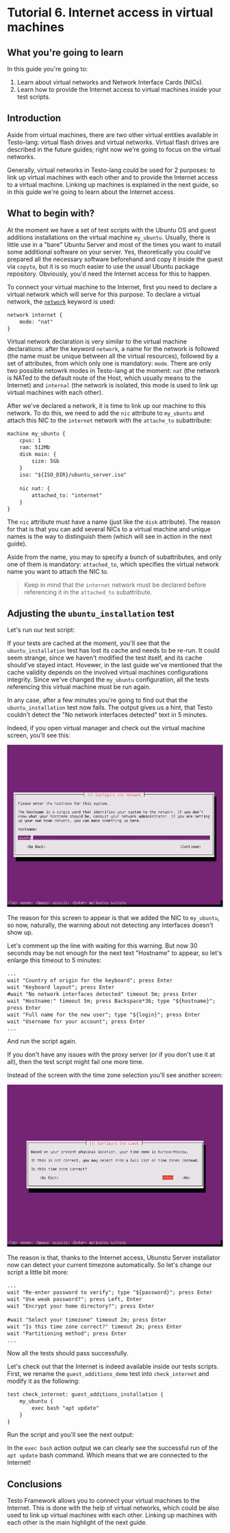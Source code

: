 # Tutorial 6. Internet access in virtual machines

## What you're going to learn

In this guide you're going to:

1. Learn about virtual networks and Network Interface Cards (NICs).
2. Learn how to provide the Internet access to virtual machines inside your test scripts.

## Introduction

Aside from virtual machines, there are two other virtual entities available in Testo-lang: virtual flash drives and virtual networks. Virtual flash drives are described in the future guides; right now we're going to focus on the virtual networks.

Generally, virtual networks in Testo-lang could be used for 2 purposes: to link up virtual machines with each other and to provide the Internet access to a virtual machine. Linking up machines is explained in the next guide, so in this guide we're going to learn about the Internet access.

## What to begin with?

At the moment we have a set of test scripts with the Ubuntu OS and guest additions installations on the virtual machine `my_ubuntu`. Usually, there is little use in a "bare" Ubuntu Server and most of the times you want to install some additional software on your server. Yes, theoretically you could've prepared all the necessary software beforehand and copy it inside the guest via `copyto`, but it is so much easier to use the usual Ubuntu package repository. Obviously, you'd need the Internet access for this to happen.

To connect your virtual machine to the Internet, first you need to declare a virtual network which will serve for this purpose. To declare a virtual network, the [`network`](../../reference/Networks.md) keyword is used:

```testo
network internet {
	mode: "nat"
}
```

Virtual network declaration is very similar to the virtual machine declarations: after the keyword `network`, a name for the network is followed (the name must be unique between all the virtual resources), followed by a set of attributes, from which only one is mandatory: `mode`. There are only two possible netowrk modes in Testo-lang at the moment: `nat` (the network is NATed to the default route of the Host, which usually means to the Internet) and `internal` (the network is isolated, this mode is used to link up virtual machines with each other).

After we've declared a network, it is time to link up our machine to this network. To do this, we need to add the `nic` attribute to `my_ubuntu` and attach this NIC to the `internet` network with the `attache_to` subattribute:

```testo
machine my_ubuntu {
	cpus: 1
	ram: 512Mb
	disk main: {
		size: 5Gb
	}
	iso: "${ISO_DIR}/ubuntu_server.iso"

	nic nat: {
		attached_to: "internet"
	}
}
```

The `nic` attribute must have a name (just like the `disk` attribute). The reason for that is that you can add several NICs to a virtual machine and unique names is the way to distinguish them (which will see in action in the next guide).

Aside from the name, you may to specify a bunch of subattributes, and only one of them is mandatory: `attached_to`, which specifies the virtual network name you want to attach the NIC to.

> Keep in mind that the `internet` network must be declared before referencing it in the `attached_to` subattribute.

## Adjusting the `ubuntu_installation` test

Let's run our test script:

<Asset id="terminal1"/>

If your tests are cached at the moment, you'll see that the `ubuntu_installation` test has lost its cache and needs to be re-run. It could seem strange, since we haven't modified the test itself, and its cache should've stayed intact. Hovewer, in the last guide we've mentioned that the cache validity depends on the involved virtual machines configurations integrity. Since we've changed the `my_ubuntu` configuration, all the tests referencing this virtual machine must be run again.

In any case, after a few minutes you're going to find out that the `ubuntu_installation` test now fails. The output gives us a hint, that Testo couldn't detect the "No network interfaces detected" text in 5 minutes.

Indeed, if you open virtual manager and check out the virtual machine screen, you'll see this:

![Hostname](imgs/hostname.png)

The reason for this screen to appear is that we added the NIC to `my_ubuntu`, so now, naturally, the warning about not detecting any interfaces doesn't show up.

Let's comment up the line with waiting for this warning. But now 30 seconds may be not enough for the next text "Hostname" to appear, so let's enlarge this timeout to 5 minutes:

```testo
...
wait "Country of origin for the keyboard"; press Enter
wait "Keyboard layout"; press Enter
#wait "No network interfaces detected" timeout 5m; press Enter
wait "Hostname:" timeout 5m; press Backspace*36; type "${hostname}"; press Enter
wait "Full name for the new user"; type "${login}"; press Enter
wait "Username for your account"; press Enter
...
```

And run the script again.

If you don't have any issues with the proxy server (or if you don't use it at all), then the test script might fail one more time.

<Asset id="terminal2"/>

Instead of the screen with the time zone selection you'll see another screen:

![Timezone](imgs/timezone.png)

The reason is that, thanks to the Internet access, Ubunstu Server installator now can detect your current timezone automatically. So let's change our script a little bit more:

```testo
...
wait "Re-enter password to verify"; type "${password}"; press Enter
wait "Use weak password?"; press Left, Enter
wait "Encrypt your home directory?"; press Enter

#wait "Select your timezone" timeout 2m; press Enter
wait "Is this time zone correct?" timeout 2m; press Enter
wait "Partitioning method"; press Enter
...
```

Now all the tests should pass successfully.

Let's check out that the Internet is indeed available inside our tests scripts. First, we rename the `guest_additions_demo` test into `check_internet` and modify it as the following:

```testo
test check_internet: guest_additions_installation {
	my_ubuntu {
		exec bash "apt update"
	}
}
```

Run the script and you'll see the next output:

<Asset id="terminal3"/>

In the `exec bash` action output we can clearly see the successful run of the `apt update` bash command. Which means that we are connected to the Internet!

## Conclusions

Testo Framework allows you to connect your virtual machines to the Internet. This is done with the help of virtual networks, which could be also used to link up virtual machines with each other. Linking up machines with each other is the main highlight of the next guide.
